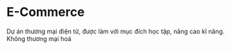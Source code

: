 # E-Commerce
Dự án thương mại điện tử, được làm với mục đích học tập, nâng cao kĩ năng. Không thương mại hoá
